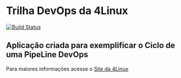 # Trilha DevOps da 4Linux

<!-- Altere a Flag abaixo com sua URL do Travis -->
[![Build Status](https://travis-ci.com/dmalheiros/DevOpsLab-HelloWorld.svg?branch=master)](https://travis-ci.com/dmalheiros/DevOpsLab-HelloWorld)
## Aplicação criada para exemplificar o Ciclo de uma PipeLine DevOps


Para maiores informações acesse o [Site da 4Linux](https://www.4linux.com.br/cursos/devops)
